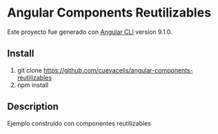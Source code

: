 # Angular Components Reutilizables

Este proyecto fue generado con [Angular CLI](https://github.com/angular/angular-cli) version 9.1.0.

## Install
1. git clone https://github.com/cuevacelis/angular-components-reutilizables
2. npm install

## Description

Ejemplo construido con componentes reutilizables<br />

